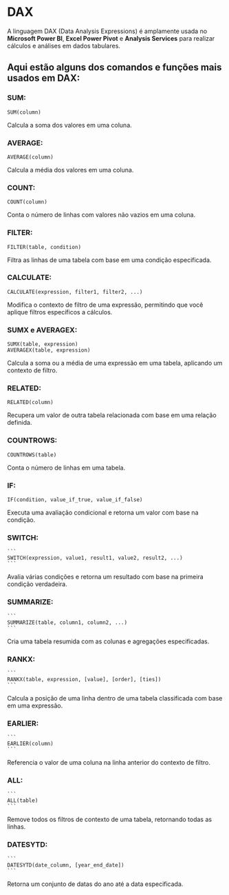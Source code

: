 # DAX

A linguagem DAX (Data Analysis Expressions) é amplamente usada no **Microsoft Power BI**, **Excel
Power Pivot** e **Analysis Services** para realizar cálculos 
e análises em dados tabulares. 

## Aqui estão alguns dos comandos e funções mais usados em DAX:

### **SUM**:
   ```
   SUM(column)
   ```
   Calcula a soma dos valores em uma coluna.

### **AVERAGE**:
   ```
   AVERAGE(column)
   ```
   Calcula a média dos valores em uma coluna.

### **COUNT**:
   ```
   COUNT(column)
   ```
   Conta o número de linhas com valores não vazios em uma coluna.

### **FILTER**:
   ```
   FILTER(table, condition)
   ```
   Filtra as linhas de uma tabela com base em uma condição especificada.

### **CALCULATE**:
   ```
   CALCULATE(expression, filter1, filter2, ...)
   ```
   Modifica o contexto de filtro de uma expressão, permitindo que você aplique filtros específicos a cálculos.

### **SUMX** e **AVERAGEX**:
   ```
   SUMX(table, expression)
   AVERAGEX(table, expression)
   ```
   Calcula a soma ou a média de uma expressão em uma tabela, aplicando um contexto de filtro.

### **RELATED**:
   ```
   RELATED(column)
   ```
   Recupera um valor de outra tabela relacionada com base em uma relação definida.

### **COUNTROWS**:
   ```
   COUNTROWS(table)
   ```
   Conta o número de linhas em uma tabela.

### **IF**:
   ```
   IF(condition, value_if_true, value_if_false)
   ```
   Executa uma avaliação condicional e retorna um valor com base na condição.

### **SWITCH**:
    ```
    SWITCH(expression, value1, result1, value2, result2, ...)
    ```
  Avalia várias condições e retorna um resultado com base na primeira condição verdadeira.

### **SUMMARIZE**:
    ```
    SUMMARIZE(table, column1, column2, ...)
    ```
 Cria uma tabela resumida com as colunas e agregações especificadas.

### **RANKX**:
    ```
    RANKX(table, expression, [value], [order], [ties])
    ```
  Calcula a posição de uma linha dentro de uma tabela classificada com base em uma expressão.

### **EARLIER**:
    ```
    EARLIER(column)
    ```
   Referencia o valor de uma coluna na linha anterior do contexto de filtro.

### **ALL**:
    ```
    ALL(table)
    ```
  Remove todos os filtros de contexto de uma tabela, retornando todas as linhas.

### **DATESYTD**:
    ```
    DATESYTD(date_column, [year_end_date])
    ```
  Retorna um conjunto de datas do ano até a data especificada.

